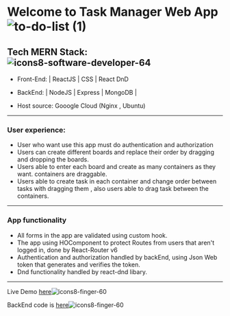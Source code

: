 # Welcome to Task Manager Web App ![to-do-list (1)](https://user-images.githubusercontent.com/87845853/230598868-5a89de50-db80-4a52-b8b3-7e3835f1be7d.png)




## Tech MERN Stack:![icons8-software-developer-64](https://user-images.githubusercontent.com/87845853/166670929-4957f5a5-b716-42e7-871e-7b9c7ac23b7c.png)

* Front-End: | ReactJS | CSS | React DnD

* BackEnd: | NodeJS | Express | MongoDB |

* Host source: Gooogle Cloud (Nginx , Ubuntu)

_______________________________________

### User experience:

* User who want use this app must do authentication and authorization
* Users can create different boards and replace their order by dragging and dropping the boards.
* Users able to enter each board and create as many containers as they want. containers are draggable.
* Users able to create task in each container and change order between tasks with dragging them , also users able to drag task between the containers. 

__________________________________________

### App functionality 

* All forms in the app are validated using custom hook. 
* The app using HOComponent to protect Routes from users that aren't logged in, done by React-Router v6
* Authentication and authorization handled by backEnd, using Json Web token that generates and verifies the token.
* Dnd functionality handled by react-dnd libary.
____________________________________________

Live Demo [here](https://task-manager.mooo.com)![icons8-finger-60](https://user-images.githubusercontent.com/87845853/166671383-ab9cfc92-d3a6-49c3-9bf9-6bbef540aadd.png)


BackEnd code is [here](https://github.com/Eduard-L/ToDoBackEnd)![icons8-finger-60](https://user-images.githubusercontent.com/87845853/166671389-fcd307a3-171d-48f1-b7b8-d66605242eb4.png)

